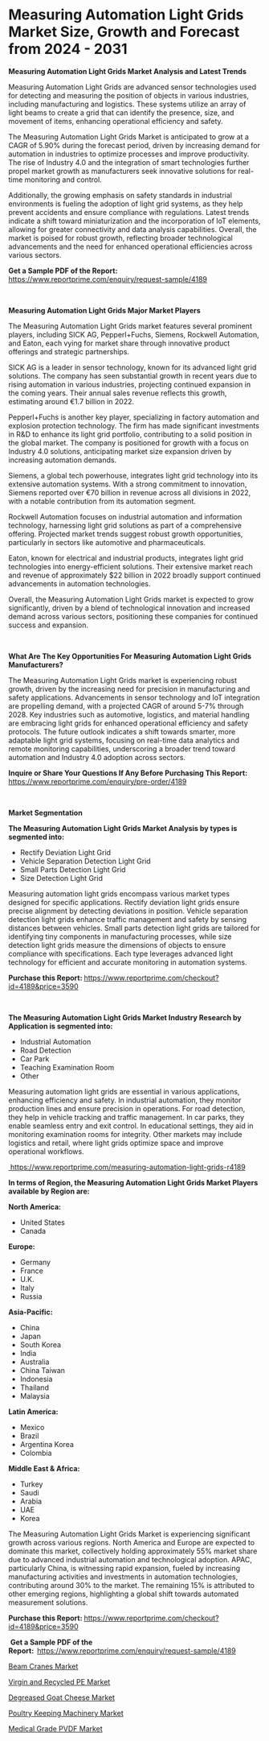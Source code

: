 <p><h1>Measuring Automation Light Grids Market Size, Growth and Forecast from 2024 - 2031</h1></p><p><strong>Measuring Automation Light Grids Market Analysis and Latest Trends</strong></p>
<p><p>Measuring Automation Light Grids are advanced sensor technologies used for detecting and measuring the position of objects in various industries, including manufacturing and logistics. These systems utilize an array of light beams to create a grid that can identify the presence, size, and movement of items, enhancing operational efficiency and safety. </p><p>The Measuring Automation Light Grids Market is anticipated to grow at a CAGR of 5.90% during the forecast period, driven by increasing demand for automation in industries to optimize processes and improve productivity. The rise of Industry 4.0 and the integration of smart technologies further propel market growth as manufacturers seek innovative solutions for real-time monitoring and control.</p><p>Additionally, the growing emphasis on safety standards in industrial environments is fueling the adoption of light grid systems, as they help prevent accidents and ensure compliance with regulations. Latest trends indicate a shift toward miniaturization and the incorporation of IoT elements, allowing for greater connectivity and data analysis capabilities. Overall, the market is poised for robust growth, reflecting broader technological advancements and the need for enhanced operational efficiencies across various sectors.</p></p>
<p><strong>Get a Sample PDF of the Report:&nbsp;</strong> <a href="https://www.reportprime.com/enquiry/request-sample/4189?utm_campaign=1087&utm_medium=2&utm_source=Github&utm_content=ia&utm_term=13102024&utm_id=measuring-automation-light-grids">https://www.reportprime.com/enquiry/request-sample/4189</a></p>
<p>&nbsp;</p>
<p><strong>Measuring Automation Light Grids Major Market Players</strong></p>
<p><p>The Measuring Automation Light Grids market features several prominent players, including SICK AG, Pepperl+Fuchs, Siemens, Rockwell Automation, and Eaton, each vying for market share through innovative product offerings and strategic partnerships.</p><p>SICK AG is a leader in sensor technology, known for its advanced light grid solutions. The company has seen substantial growth in recent years due to rising automation in various industries, projecting continued expansion in the coming years. Their annual sales revenue reflects this growth, estimating around €1.7 billion in 2022.</p><p>Pepperl+Fuchs is another key player, specializing in factory automation and explosion protection technology. The firm has made significant investments in R&D to enhance its light grid portfolio, contributing to a solid position in the global market. The company is positioned for growth with a focus on Industry 4.0 solutions, anticipating market size expansion driven by increasing automation demands.</p><p>Siemens, a global tech powerhouse, integrates light grid technology into its extensive automation systems. With a strong commitment to innovation, Siemens reported over €70 billion in revenue across all divisions in 2022, with a notable contribution from its automation segment.</p><p>Rockwell Automation focuses on industrial automation and information technology, harnessing light grid solutions as part of a comprehensive offering. Projected market trends suggest robust growth opportunities, particularly in sectors like automotive and pharmaceuticals.</p><p>Eaton, known for electrical and industrial products, integrates light grid technologies into energy-efficient solutions. Their extensive market reach and revenue of approximately $22 billion in 2022 broadly support continued advancements in automation technologies.</p><p>Overall, the Measuring Automation Light Grids market is expected to grow significantly, driven by a blend of technological innovation and increased demand across various sectors, positioning these companies for continued success and expansion.</p></p>
<p>&nbsp;</p>
<p><strong>What Are The Key Opportunities For Measuring Automation Light Grids Manufacturers?</strong></p>
<p><p>The Measuring Automation Light Grids market is experiencing robust growth, driven by the increasing need for precision in manufacturing and safety applications. Advancements in sensor technology and IoT integration are propelling demand, with a projected CAGR of around 5-7% through 2028. Key industries such as automotive, logistics, and material handling are embracing light grids for enhanced operational efficiency and safety protocols. The future outlook indicates a shift towards smarter, more adaptable light grid systems, focusing on real-time data analytics and remote monitoring capabilities, underscoring a broader trend toward automation and Industry 4.0 adoption across sectors.</p></p>
<p><strong>Inquire or Share Your Questions If Any Before Purchasing This Report:</strong> <a href="https://www.reportprime.com/enquiry/pre-order/4189?utm_campaign=1087&utm_medium=2&utm_source=Github&utm_content=ia&utm_term=13102024&utm_id=measuring-automation-light-grids">https://www.reportprime.com/enquiry/pre-order/4189</a></p>
<p>&nbsp;</p>
<p><strong>Market Segmentation</strong></p>
<p><strong>The Measuring Automation Light Grids Market Analysis by types is segmented into:</strong></p>
<p><ul><li>Rectify Deviation Light Grid</li><li>Vehicle Separation Detection Light Grid</li><li>Small Parts Detection Light Grid</li><li>Size Detection Light Grid</li></ul></p>
<p><p>Measuring automation light grids encompass various market types designed for specific applications. Rectify deviation light grids ensure precise alignment by detecting deviations in position. Vehicle separation detection light grids enhance traffic management and safety by sensing distances between vehicles. Small parts detection light grids are tailored for identifying tiny components in manufacturing processes, while size detection light grids measure the dimensions of objects to ensure compliance with specifications. Each type leverages advanced light technology for efficient and accurate monitoring in automation systems.</p></p>
<p><strong>Purchase this Report:&nbsp;</strong><a href="https://www.reportprime.com/checkout?id=4189&price=3590&utm_campaign=1087&utm_medium=2&utm_source=Github&utm_content=ia&utm_term=13102024&utm_id=measuring-automation-light-grids">https://www.reportprime.com/checkout?id=4189&price=3590</a></p>
<p>&nbsp;</p>
<p><strong>The Measuring Automation Light Grids Market Industry Research by Application is segmented into:</strong></p>
<p><ul><li>Industrial Automation</li><li>Road Detection</li><li>Car Park</li><li>Teaching Examination Room</li><li>Other</li></ul></p>
<p><p>Measuring automation light grids are essential in various applications, enhancing efficiency and safety. In industrial automation, they monitor production lines and ensure precision in operations. For road detection, they help in vehicle tracking and traffic management. In car parks, they enable seamless entry and exit control. In educational settings, they aid in monitoring examination rooms for integrity. Other markets may include logistics and retail, where light grids optimize space and improve operational workflows.</p></p>
<p><a href="https://www.reportprime.com/measuring-automation-light-grids-r4189?utm_campaign=1087&utm_medium=2&utm_source=Github&utm_content=ia&utm_term=13102024&utm_id=measuring-automation-light-grids">&nbsp;https://www.reportprime.com/measuring-automation-light-grids-r4189</a></p>
<p><strong>In terms of Region, the Measuring Automation Light Grids Market Players available by Region are:</strong></p>
<p>
    <p> <strong> North America: </strong>
        <ul>
            <li>United States</li>
            <li>Canada</li>
        </ul>
        </p> 
    <p> <strong> Europe: </strong>
        <ul>
            <li>Germany</li>
            <li>France</li>
            <li>U.K.</li>
            <li>Italy</li>
            <li>Russia</li>
        </ul>
        </p> 
    <p> <strong> Asia-Pacific: </strong>
        <ul>
            <li>China</li>
            <li>Japan</li>
            <li>South Korea</li>
            <li>India</li>
            <li>Australia</li>
            <li>China Taiwan</li>
            <li>Indonesia</li>
            <li>Thailand</li>
            <li>Malaysia</li>
        </ul>
        </p> 
    <p> <strong> Latin America: </strong>
        <ul>
            <li>Mexico</li>
            <li>Brazil</li>
            <li>Argentina Korea</li>
            <li>Colombia</li>
        </ul>
        </p> 
    <p> <strong> Middle East & Africa: </strong>
        <ul>
            <li>Turkey</li>
            <li>Saudi</li>
            <li>Arabia</li>
            <li>UAE</li>
            <li>Korea</li>
        </ul>
    </p>
    </p>
<p><p>The Measuring Automation Light Grids Market is experiencing significant growth across various regions. North America and Europe are expected to dominate this market, collectively holding approximately 55% market share due to advanced industrial automation and technological adoption. APAC, particularly China, is witnessing rapid expansion, fueled by increasing manufacturing activities and investments in automation technologies, contributing around 30% to the market. The remaining 15% is attributed to other emerging regions, highlighting a global shift towards automated measurement solutions.</p></p>
<p><strong>Purchase this Report: </strong><a href="https://www.reportprime.com/checkout?id=4189&price=3590&utm_campaign=1087&utm_medium=2&utm_source=Github&utm_content=ia&utm_term=13102024&utm_id=measuring-automation-light-grids">https://www.reportprime.com/checkout?id=4189&price=3590</a></p>
<p>&nbsp;<strong>Get a Sample PDF of the Report:&nbsp;&nbsp;</strong><a href="https://www.reportprime.com/enquiry/request-sample/4189?utm_campaign=1087&utm_medium=2&utm_source=Github&utm_content=ia&utm_term=13102024&utm_id=measuring-automation-light-grids">https://www.reportprime.com/enquiry/request-sample/4189</a></p>
<p><strong></strong></p>
<p><p><a href="https://issuu.com/reportprime-2/docs/beam-cranes-market-size-2030.pptx_c06eda733f44ac?utm_campaign=1087&utm_medium=2&utm_source=Github&utm_content=ia&utm_term=13102024&utm_id=measuring-automation-light-grids">Beam Cranes Market</a></p><p><a href="https://www.linkedin.com/pulse/virgin-recycled-pe-market-size-share-trends-analysis-o7f3c?utm_campaign=1087&utm_medium=2&utm_source=Github&utm_content=ia&utm_term=13102024&utm_id=measuring-automation-light-grids">Virgin and Recycled PE Market</a></p><p><a href="https://github.com/benjigwozdzus/Market-Research-Report-List-1/blob/main/degreased-goat-cheese-market.md?utm_campaign=1087&utm_medium=2&utm_source=Github&utm_content=ia&utm_term=13102024&utm_id=measuring-automation-light-grids">Degreased Goat Cheese Market</a></p><p><a href="https://issuu.com/reportprime-2/docs/poultry-keeping-machinery-market-si_ce1b160e951c34?utm_campaign=1087&utm_medium=2&utm_source=Github&utm_content=ia&utm_term=13102024&utm_id=measuring-automation-light-grids">Poultry Keeping Machinery Market</a></p><p><a href="https://www.linkedin.com/pulse/medical-grade-pvdf-market-size-share-analysis-growth-jcbjc?utm_campaign=1087&utm_medium=2&utm_source=Github&utm_content=ia&utm_term=13102024&utm_id=measuring-automation-light-grids">Medical Grade PVDF Market</a></p></p>